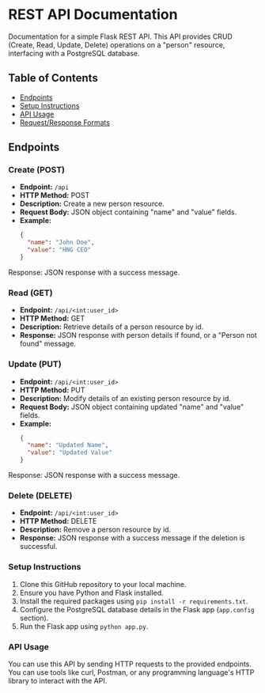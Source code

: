 # REST API Documentation

Documentation for a simple Flask REST API. This API provides CRUD (Create, Read, Update, Delete) operations on a "person" resource, interfacing with a PostgreSQL database. 

## Table of Contents

- [Endpoints](#endpoints)
- [Setup Instructions](#setup-instructions)
- [API Usage](#api-usage)
- [Request/Response Formats](#requestresponse-formats)

## Endpoints

### Create (POST)

- **Endpoint:** `/api`
- **HTTP Method:** POST
- **Description:** Create a new person resource.
- **Request Body:** JSON object containing "name" and "value" fields.
- **Example:**
  ```json
  {
    "name": "John Doe",
    "value": "HNG CEO"
  }

Response: JSON response with a success message.

### Read (GET)

- **Endpoint:** `/api/<int:user_id>`
- **HTTP Method:** GET
- **Description:** Retrieve details of a person resource by id.
- **Response:** JSON response with person details if found, or a "Person not found" message.

### Update (PUT)

- **Endpoint:** `/api/<int:user_id>`
- **HTTP Method:** PUT
- **Description:** Modify details of an existing person resource by id.
- **Request Body:** JSON object containing updated "name" and "value" fields.
- **Example:**
  ```json
  {
    "name": "Updated Name",
    "value": "Updated Value"
  }
Response: JSON response with a success message.


### Delete (DELETE)

- **Endpoint:** `/api/<int:user_id>`
- **HTTP Method:** DELETE
- **Description:** Remove a person resource by id.
- **Response:** JSON response with a success message if the deletion is successful.

### Setup Instructions

1. Clone this GitHub repository to your local machine.
2. Ensure you have Python and Flask installed.
3. Install the required packages using `pip install -r requirements.txt`.
4. Configure the PostgreSQL database details in the Flask app (`app.config` section).
5. Run the Flask app using `python app.py`.

### API Usage

You can use this API by sending HTTP requests to the provided endpoints. You can use tools like curl, Postman, or any programming language's HTTP library to interact with the API.
